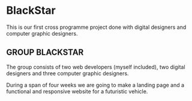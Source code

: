 # BlackStar

This is our first cross programme project done with digital designers and computer graphic designers.

## GROUP BLACKSTAR

The group consists of two web developers (myself included), two digital designers and three computer graphic designers.

During a span of four weeks we are going to make a landing page and a functional and responsive website for a futuristic vehicle.